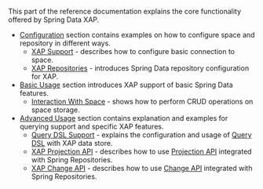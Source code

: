 This part of the reference documentation explains the core functionality offered by Spring Data XAP.

* [Configuration](#configuration) section contains examples on how to configure space and repository in different ways.
  * [XAP Support](#support) - describes how to configure basic connection to space.
  * [XAP Repositories](#repositories) - introduces Spring Data repository configuration for XAP.
* [Basic Usage](#basic) section introduces XAP support of basic Spring Data features.
  * [Interaction With Space](#interaction) - shows how to perform CRUD operations on space storage.
* [Advanced Usage](#advanced) section contains explanation and examples for querying support and specific XAP features.
  * [Query DSL Support](#querydsl) - explains the configuration and usage of [Query DSL](http://www.querydsl.com/) with XAP data store.
  * [XAP Projection API](#projection) - describes how to use [Projection API](http://docs.gigaspaces.com/xap100/query-partial-results.html) integrated with Spring Repositories.
  * [XAP Change API](#change) - describes how to use [Change API](http://docs.gigaspaces.com/xap100/change-api-overview.html) integrated with Spring Repositories.
